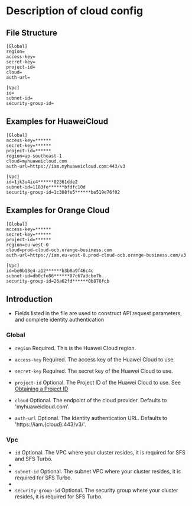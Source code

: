 # Description of cloud config

## File Structure
```
[Global]
region=
access-key=
secret-key=
project-id=
cloud=
auth-url=

[Vpc]
id=
subnet-id=
security-group-id=
```

## Examples for HuaweiCloud

```
[Global]
access-key=******
secret-key=******
project-id=******
region=ap-southeast-1
cloud=myhuaweicloud.com
auth-url=https://iam.myhuaweicloud.com:443/v3

[Vpc]
id=1jk3u4ic4******02361dde2
subnet-id=1183fe******bfdfc10d
security-group-id=1c308fe5******be519e76f02
```

## Examples for Orange Cloud

```
[Global]
access-key=******
secret-key=******
project-id=******
region=eu-west-0
cloud=prod-cloud-ocb.orange-business.com
auth-url=https://iam.eu-west-0.prod-cloud-ocb.orange-business.com/v3

[Vpc]
id=be0b13e4-a12******b3b8a9f46c4c
subnet-id=db0cfe86******07c67a3cbe7b
security-group-id=26a62fd******0b876fcb
```

## Introduction

* Fields listed in the file are used to construct API request parameters, and complete identity authentication

### Global

* `region` Required. This is the Huawei Cloud region.

* `access-key` Required. The access key of the Huawei Cloud to use.

* `secret-key` Required. The secret key of the Huawei Cloud to use.

* `project-id` Optional. The Project ID of the Huawei Cloud to use. See [Obtaining a Project ID](https://support.huaweicloud.com/intl/en-us/api-evs/evs_04_0046.html)

* `cloud` Optional. The endpoint of the cloud provider. Defaults to 'myhuaweicloud.com'.

* `auth-url` Optional. The Identity authentication URL. Defaults to 'https://iam.{cloud}:443/v3/'.

### Vpc

* `id` Optional. The VPC where your cluster resides, it is required for SFS and SFS Turbo.
* 
* `subnet-id` Optional. The subnet VPC where your cluster resides, it is required for SFS Turbo.
* 
* `security-group-id` Optional. The security group where your cluster resides, it is required for SFS Turbo.
